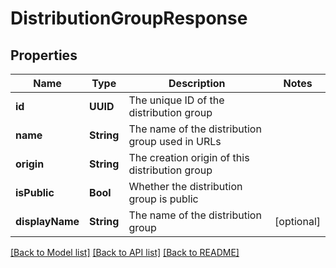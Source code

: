 # DistributionGroupResponse

## Properties
Name | Type | Description | Notes
------------ | ------------- | ------------- | -------------
**id** | **UUID** | The unique ID of the distribution group | 
**name** | **String** | The name of the distribution group used in URLs | 
**origin** | **String** | The creation origin of this distribution group | 
**isPublic** | **Bool** | Whether the distribution group is public | 
**displayName** | **String** | The name of the distribution group | [optional] 

[[Back to Model list]](../README.md#documentation-for-models) [[Back to API list]](../README.md#documentation-for-api-endpoints) [[Back to README]](../README.md)


